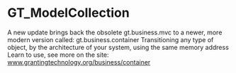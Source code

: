 # GT_ModelCollection
A new update brings back the obsolete gt.business.mvc to a newer, more modern version called: gt.business.container
Transitioning any type of object, by the architecture of your system, using the same memory address
Learn to use, see more on the site: www.grantingtechnology.org/business/container
